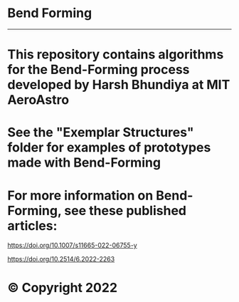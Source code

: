 # Bend Forming

----------------------------------------------------------------------------------------------------------------
# This repository contains algorithms for the Bend-Forming process developed by Harsh Bhundiya at MIT AeroAstro
# See the "Exemplar Structures" folder for examples of prototypes made with Bend-Forming

# For more information on Bend-Forming, see these published articles:
https://doi.org/10.1007/s11665-022-06755-y

https://doi.org/10.2514/6.2022-2263

# © Copyright 2022
